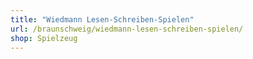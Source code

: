 ```yaml
---
title: "Wiedmann Lesen-Schreiben-Spielen"
url: /braunschweig/wiedmann-lesen-schreiben-spielen/
shop: Spielzeug
---
```

